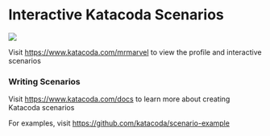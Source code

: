 # Interactive Katacoda Scenarios

[![](http://shields.katacoda.com/katacoda/mrmarvel/count.svg)](https://www.katacoda.com/mrmarvel "Get your profile on Katacoda.com")

Visit https://www.katacoda.com/mrmarvel to view the profile and interactive scenarios

### Writing Scenarios
Visit https://www.katacoda.com/docs to learn more about creating Katacoda scenarios

For examples, visit https://github.com/katacoda/scenario-example
